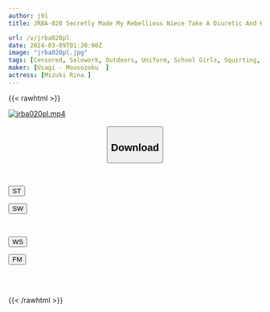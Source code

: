 ```yaml
---
author: j91
title: JRBA-020 Secretly Made My Rebellious Niece Take A Diuretic And Had Sex With Her, But She Couldn't Stand It Any Longer And Incontinence Urethra Panic. An Aphrodisiac Caused Her To Get Brain Bugs And She Had Sexual Intercourse With Rina Mizuki.

url: /v/jrba020pl
date: 2024-03-09T01:20:00Z
image: "jrba020pl.jpg"
tags: [Censored, Solowork, Outdoors, Uniform, School Girls, Squirting, Submissive Woman	]
maker: [Usagi - Mousozoku  ]
actress: [Mizuki Rina ]
---
```



{{< rawhtml >}}

<div class="video" data-videoid="yMV70jZqyzS1AR2">
    <a href="javascript:;">
        <img src="/v/jrba020pl/jrba020pl.jpg" width="WIDTH" height="HEIGHT" alt="jrba020pl.mp4" loading="lazy">
    </a>
</div>

<script type="text/javascript" src="https://j91.asia/asset/on-demand-st.js"></script>

<br>
  <link rel="stylesheet" href="https://j91.asia/asset/bs5.css">
  
  <center>
  <button class="btn btn-primary" type="button" data-bs-toggle="collapse" data-bs-target=".multi-collapse" aria-expanded="false" aria-controls="multiCollapseExample1 multiCollapseExample2"><h2>Download</h2></button></center>
</p>
<div class="row">
  <div class="col">
    <div class="collapse multi-collapse" id="multiCollapseExample1">
      <div class="card card-body">
	      	      <br>
<div class="buttons">  
<p><a href="https://streamtape.to/v/yMV70jZqyzS1AR2" target="_blank"><button class="btn-hover color-3"><i class="fa fa-download"></i> ST</button></a></p>
<p><a href="https://cdnwish.com/872vo1vng49v" target="_blank"><button class="btn-hover color-2"><i class="fa fa-download"></i> SW</button></a></p></div>
    </div>
  </div>
</div>
  <div class="col">
    <div class="collapse multi-collapse" id="multiCollapseExample2">
      <div class="card card-body">
	      <br>
<div class="buttons">
<p><a href="javascript:;"><button class="btn-hover color-9"><i class="fa fa-download"></i> WS</button></a></p>
<p><a href="javascript:;"><button class="btn-hover color-8"><i class="fa fa-download"></i> FM</button></a></p></div>
<br><br>
      </div>
    </div>
  </div>
</div>

{{< /rawhtml >}}